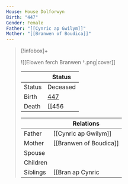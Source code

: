 ```yaml
---
House: House Dolforwyn
Birth: "447"
Gender: Female
Father: "[[Cynric ap Gwilym]]"
Mother: "[[Branwen of Boudica]]"
---
```


> [!infobox]+
>
> ![[Elowen ferch Branwen †.png|cover]]
> 
> || Status   |
> | ---- | ---- |
> |Status| Deceased|
> |Birth| [447](447)  |
> |Death|[[456|456]] <small>(Age 9)</small>|
> 
> || Relations  |
> | ---  | ---    |
> | Father   | [[Cynric ap Gwilym]]  |
> | Mother  | [[Branwen of Boudica]] |
> | Spouse  |   |
> | Children |   |
> | Siblings  | [[Bran ap Cynric|Bran ap Cynric]] <small>(Older Brother)</small>, [[Gwilym ap Cynric|Gwilym ap Cynric]] <small>(Older Brother)</small> |
> 

